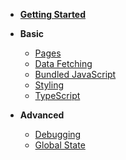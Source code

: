 - [**Getting Started**](./getting-started)

- **Basic**
    - [Pages](./basic/pages)
    - [Data Fetching](./basic/data-fetching)
    - [Bundled JavaScript](./basic/bundled-javascript)
    - [Styling](./basic/styling)
    - [TypeScript](./basic/typescript)
- **Advanced**
    - [Debugging](./advanced/debugging)
    - [Global State](./advanced/global-state)

